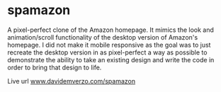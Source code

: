 # spamazon

A pixel-perfect clone of the Amazon homepage. It mimics the look and animation/scroll functionality of the desktop version of Amazon's homepage. I did not make it mobile responsive as the goal was to just recreate the desktop version in as pixel-perfect a way as possible to demonstrate the ability to take an existing design and write the code in order to bring that design to life. 

Live url www.davidemverzo.com/spamazon
